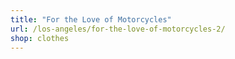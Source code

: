 ```yaml
---
title: "For the Love of Motorcycles"
url: /los-angeles/for-the-love-of-motorcycles-2/
shop: clothes
---
```

